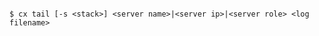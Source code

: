 <!-- layout:code post: tail_usage -->

```

$ cx tail [-s <stack>] <server name>|<server ip>|<server role> <log filename>

```
